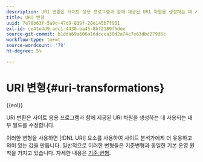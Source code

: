 ```yaml
---
description: URI 변환은 사이트 응용 프로그램과 함께 제공된 URI 차원을 생성하는 데 사용되는 내부 필드를 수정합니다.
title: URI 변형
uuid: 7e78b63f-5a9d-47d9-839f-20e145b7f931
exl-id: ce41e4d9-adc1-4430-ba45-8bf2189f5dee
source-git-commit: b1dda69a606a16dccca30d2a74c7e63dbd27936c
workflow-type: tm+mt
source-wordcount: '78'
ht-degree: 5%

---
```


# URI 변형{#uri-transformations}

{{eol}}

URI 변환은 사이트 응용 프로그램과 함께 제공된 URI 차원을 생성하는 데 사용되는 내부 필드를 수정합니다.

이러한 변형을 사용하면 [!DNL URI] 요소를 사용하여 사이트 분석가에게 더 유용하고 의미 있는 값을 만듭니다. 일반적으로 이러한 변형들은 기준변형과 동일한 기본 운영 원칙을 가지고 있습니다. 자세한 내용은 [기준 변형](../../../../../home/c-dataset-const-proc/c-data-trans/c-transf-types/c-standard-transf/c-standard-transf.md#concept-25f4bdbf8fe74c4aaeb2fcd226243886).
